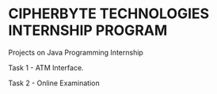 # CIPHERBYTE TECHNOLOGIES INTERNSHIP PROGRAM
Projects on Java Programming Internship

Task 1 - ATM Interface.

Task 2 - Online Examination

